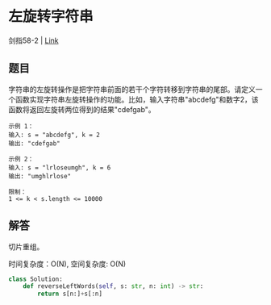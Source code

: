 # 左旋转字符串
剑指58-2 | [Link](https://leetcode-cn.com/problems/zuo-xuan-zhuan-zi-fu-chuan-lcof/)

## 题目
字符串的左旋转操作是把字符串前面的若干个字符转移到字符串的尾部。请定义一个函数实现字符串左旋转操作的功能。比如，输入字符串"abcdefg"和数字2，该函数将返回左旋转两位得到的结果"cdefgab"。
```
示例 1：
输入: s = "abcdefg", k = 2
输出: "cdefgab"

示例 2：
输入: s = "lrloseumgh", k = 6
输出: "umghlrlose"
 
限制：
1 <= k < s.length <= 10000
```

## 解答
切片重组。

时间复杂度：O(N), 空间复杂度: O(N)
```python
class Solution:
    def reverseLeftWords(self, s: str, n: int) -> str:
        return s[n:]+s[:n]
```